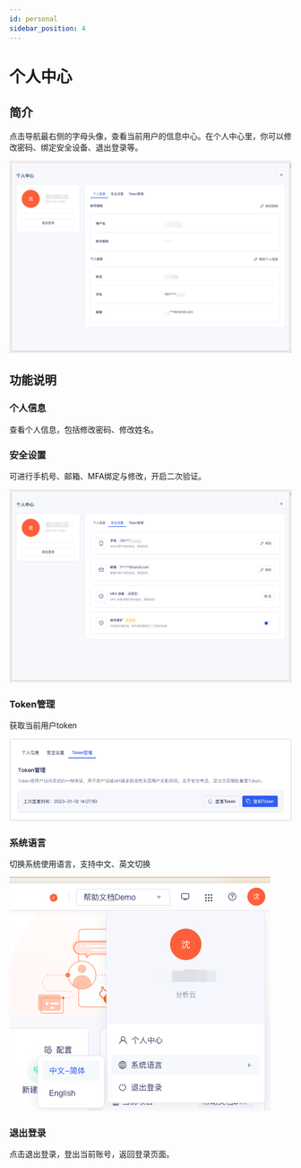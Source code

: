 ```yaml
---
id: personal
sidebar_position: 4
---
```


# 个人中心

## 简介[](#jian-jie)

点击导航最右侧的字母头像，查看当前用户的信息中心。在个人中心里，你可以修改密码、绑定安全设备、退出登录等。

![图 1](/img/gerenzhongxin_personal.png)  


## 功能说明[](#gong-neng-shuo-ming)

### 个人信息[](#ge-ren-xin-xi)

查看个人信息，包括修改密码、修改姓名。

### 安全设置

可进行手机号、邮箱、MFA绑定与修改，开启二次验证。

![图 2](/img/anquanshezhi_personal.png)  

### Token管理[](#zhang-hao-quan-xian)

获取当前用户token

![图 4](/img/tokenguanli_personal.png)  

### 系统语言[](#zhang-hao-quan-xian)

切换系统使用语言，支持中文、英文切换

![图 3](/img/qiehuanyuyan_personal.png)  

### 退出登录[](#zhang-hao-quan-xian)

点击退出登录，登出当前账号，返回登录页面。
